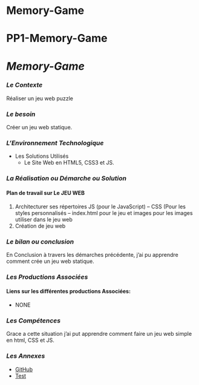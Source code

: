 # Memory-Game
PP1-Memory-Game
===================================================

**_Memory-Game_**
=====================================================

### **_Le Contexte_**

Réaliser un jeu web puzzle

### **_Le besoin_**

Créer un jeu web statique.

### **_L’Environnement Technologique_**

*   Les Solutions Utilisés
    *   Le Site Web en HTML5, CSS3 et JS.

### **_La Réalisation ou Démarche ou Solution_**

#### Plan de travail sur Le JEU WEB

1.  Architecturer ses répertoires JS (pour le JavaScript) – CSS (Pour les styles personnalisés – index.html pour le jeu et images pour les images utiliser dans le jeu web
2.  Création de jeu web

### _**Le bilan ou conclusion**_

En Conclusion à travers les démarches précédente, j’ai pu apprendre comment crée un jeu web statique.

### **_Les Productions Associées_**

#### Liens sur les différentes productions Associées:
*   NONE

### **_Les Compétences_**

Grace a cette situation j’ai put apprendre comment faire un jeu web simple en html, CSS et JS.

### **_Les Annexes_**

*   [GitHub](https://github.com/HusseinDStudy/Memory-Game)
*   [Test](https://husseindstudy.github.io/Memory-Game/)
